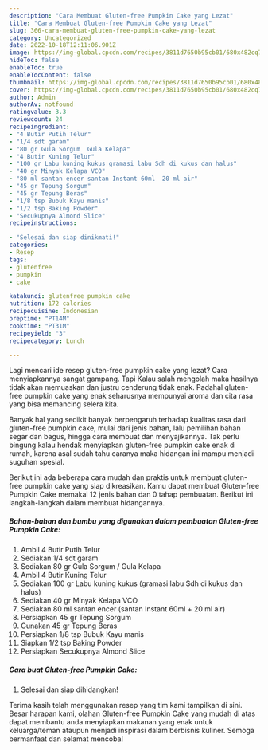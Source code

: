 ```yaml
---
description: "Cara Membuat Gluten-free Pumpkin Cake yang Lezat"
title: "Cara Membuat Gluten-free Pumpkin Cake yang Lezat"
slug: 366-cara-membuat-gluten-free-pumpkin-cake-yang-lezat
category: Uncategorized
date: 2022-10-18T12:11:06.901Z
image: https://img-global.cpcdn.com/recipes/3811d7650b95cb01/680x482cq70/gluten-free-pumpkin-cake-foto-resep-utama.jpg
hideToc: false
enableToc: true
enableTocContent: false
thumbnail: https://img-global.cpcdn.com/recipes/3811d7650b95cb01/680x482cq70/gluten-free-pumpkin-cake-foto-resep-utama.jpg
cover: https://img-global.cpcdn.com/recipes/3811d7650b95cb01/680x482cq70/gluten-free-pumpkin-cake-foto-resep-utama.jpg
author: Admin
authorAv: notfound
ratingvalue: 3.3
reviewcount: 24
recipeingredient:
- "4 Butir Putih Telur"
- "1/4 sdt garam"
- "80 gr Gula Sorgum  Gula Kelapa"
- "4 Butir Kuning Telur"
- "100 gr Labu kuning kukus gramasi labu Sdh di kukus dan halus"
- "40 gr Minyak Kelapa VCO"
- "80 ml santan encer santan Instant 60ml  20 ml air"
- "45 gr Tepung Sorgum"
- "45 gr Tepung Beras"
- "1/8 tsp Bubuk Kayu manis"
- "1/2 tsp Baking Powder"
- "Secukupnya Almond Slice"
recipeinstructions:

- "Selesai dan siap dinikmati!"
categories:
- Resep
tags:
- glutenfree
- pumpkin
- cake

katakunci: glutenfree pumpkin cake 
nutrition: 172 calories
recipecuisine: Indonesian
preptime: "PT14M"
cooktime: "PT31M"
recipeyield: "3"
recipecategory: Lunch

---
```



Lagi mencari ide resep gluten-free pumpkin cake yang lezat? Cara menyiapkannya sangat gampang. Tapi Kalau salah mengolah maka hasilnya tidak akan memuaskan dan justru cenderung tidak enak. Padahal gluten-free pumpkin cake yang enak seharusnya mempunyai aroma dan cita rasa yang bisa memancing selera kita.


Banyak hal yang sedikit banyak berpengaruh terhadap kualitas rasa dari gluten-free pumpkin cake, mulai dari jenis bahan, lalu pemilihan bahan segar dan bagus, hingga cara membuat dan menyajikannya. Tak perlu bingung kalau hendak menyiapkan gluten-free pumpkin cake enak di rumah, karena asal sudah tahu caranya maka hidangan ini mampu menjadi suguhan spesial.




Berikut ini ada beberapa cara mudah dan praktis untuk membuat gluten-free pumpkin cake yang siap dikreasikan. Kamu dapat membuat Gluten-free Pumpkin Cake memakai 12 jenis bahan dan 0 tahap pembuatan. Berikut ini langkah-langkah dalam membuat hidangannya.

<!--inarticleads1-->

##### Bahan-bahan dan bumbu yang digunakan dalam pembuatan Gluten-free Pumpkin Cake:

1. Ambil 4 Butir Putih Telur
1. Sediakan 1/4 sdt garam
1. Sediakan 80 gr Gula Sorgum / Gula Kelapa
1. Ambil 4 Butir Kuning Telur
1. Sediakan 100 gr Labu kuning kukus (gramasi labu Sdh di kukus dan halus)
1. Sediakan 40 gr Minyak Kelapa VCO
1. Sediakan 80 ml santan encer (santan Instant 60ml + 20 ml air)
1. Persiapkan 45 gr Tepung Sorgum
1. Gunakan 45 gr Tepung Beras
1. Persiapkan 1/8 tsp Bubuk Kayu manis
1. Siapkan 1/2 tsp Baking Powder
1. Persiapkan Secukupnya Almond Slice




<!--inarticleads2-->

##### Cara buat Gluten-free Pumpkin Cake:


1. Selesai dan siap dihidangkan!



Terima kasih telah menggunakan resep yang tim kami tampilkan di sini. Besar harapan kami, olahan Gluten-free Pumpkin Cake yang mudah di atas dapat membantu anda menyiapkan makanan yang enak untuk keluarga/teman ataupun menjadi inspirasi dalam berbisnis kuliner. Semoga bermanfaat dan selamat mencoba!
